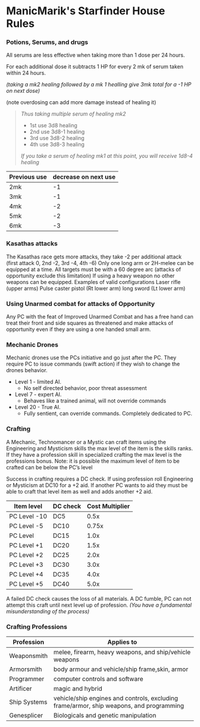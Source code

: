 # ManicMarik's Starfinder House Rules

### Potions, Serums, and drugs
All serums are less effective when taking more than 1 dose per 24 hours.

For each additional dose it subtracts 1 HP for every 2 mk of serum taken within 24 hours.

*(taking a mk2 healing followed by a mk 1 healling give 3mk total for a -1 HP on next dose)*

(note overdosing can add more damage instead of healing it)

>*Thus taking multiple serum of healing mk2*
>- 1st use     3d8 healing
>-   2nd use	  3d8-1 healing
>-   3rd use	  3d8-2 healing
>-   4th use	  3d8-3 healing
>
> *If you take a serum of healing mk1 at this point, you will receive 1d8-4 healing*

Previous use |  decrease on next use
-------------|-----------------------
2mk |-1
3mk |-1
4mk |-2
5mk |-2
6mk |-3

### Kasathas attacks
The Kasathas race gets more attacks, they take -2 per additional attack (first attack 0, 2nd -2, 3rd -4, 4th -6)
	Only one long arm or 2H-melee can be equipped at a time.  All targets must be with a 60 degree arc (attacks of opportunity exclude this limitation)
	If using a heavy weapon no other weapons can be equipped.
		Examples of valid configurations
			Laser rifle (upper arms)
			Pulse caster pistol (Rt lower arm)
			long sword (Lt lower arm)

### Using Unarmed combat for attacks of Opportunity
Any PC with the feat of Improved Unarmed Combat and has a free hand can treat their front and side squares as threatened and make attacks of opportunity even if they are using a one handed small arm.

### Mechanic Drones
Mechanic drones use the PCs initiative and go just after the PC.  They require PC to issue commands (swift action) if they wish to change the drones behavior.
* Level 1 - limited AI.
  * No self directed behavior, poor threat assessment
* Level 7 - expert AI.
  * Behaves like a trained animal, will not override commands
* Level 20  - True AI.
  * Fully sentient, can override commands.  Completely dedicated to PC. 

### Crafting
A Mechanic, Technomancer or a Mystic can craft items using the Engineering and Mysticism skills the max level of the item is the skills ranks.
	If they have a profession skill in specialized crafting the max level is the professions bonus.
	Note: it is possible the maximum level of item to be crafted can be below the PC’s level

Success in crafting requires a DC check.
If using profession roll Engineering or Mysticism at DC10 for a +2 aid.  If another PC wants to aid they must be able to craft that level item as well and adds another +2 aid.

	
Item level	 |	DC check	|	Cost Multiplier
-------------|--------------|------------------
PC Level -10 | DC5  | 0.5x
PC Level -5  | DC10 |0.75x
PC Level     | DC15 | 1.0x
PC Level +1  | DC20 | 1.5x
PC Level +2  | DC25 | 2.0x
PC Level +3  | DC30 | 3.0x
PC Level +4  | DC35 | 4.0x
PC Level +5  | DC40 | 5.0x

 A failed DC check causes the loss of all materials.  A DC fumble, PC can not attempt this craft until next level up of profession. *(You have a fundamental misunderstanding of the process)*

### Crafting Professions

Profession            |Applies to
 ---------------------|--------------------------------
Weaponsmith |melee, firearm, heavy weapons, and ship/vehicle weapons
Armorsmith |body armour and vehicle/ship frame,skin, armor
Programmer |computer controls and software
Artificer |magic and hybrid
Ship Systems |vehicle/ship engines and controls, excluding frame/armor, ship weapons, and programming
Genesplicer |Biologicals and genetic manipulation 

